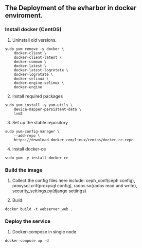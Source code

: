 ## The Deployment of the evharbor in docker enviroment.

### Install docker (CentOS)
1. Uninstall old versions.

```
sudo yum remove -y docker \
    docker-client \
    docker-client-latest \
    docker-common \
    docker-latest \
    docker-latest-logrotate \
    docker-logrotate \
    docker-selinux \
    docker-engine-selinux \
    docker-engine
```

2. Install required packages

```
sudo yum install -y yum-utils \
    device-mapper-persistent-data \
    lvm2
```

3. Set up the stable repository

```
sudo yum-config-manager \
    --add-repo \
    https://download.docker.com/linux/centos/docker-ce.repo
```

4. Install docker-ce

```
sudo yum -y install docker-ce
```

### Build the image
1. Collect the config files here include:
    ceph_conf(ceph config), 
    proxysql.cnf(proxysql config), 
    rados.so(rados read and write), 
    security_settings.py(django settings)

2. Build

```
docker build -t webserver_web .
```

### Deploy the service

1. Docker-compose in single node
```
docker-compose up -d
```

